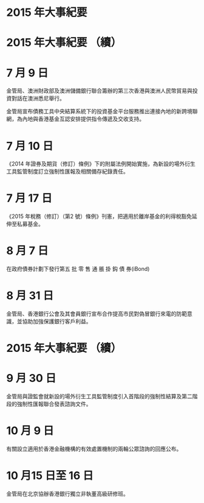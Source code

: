 # 2015 年大事紀要

# 2015 年大事紀要 （續）

# 7 月 9 日

金管局、澳洲財政部及澳洲儲備銀行聯合籌辦的第三次香港與澳洲人民幣貿易與投資對話在澳洲悉尼舉行。

金管局宣布債務工具中央結算系統下的投資基金平台服務推出連接內地的新跨境聯網，為內地與香港基金互認安排提供指令傳遞及交收支持。

# 7 月 10 日

《2014 年證券及期貨（修訂）條例》下的附屬法例開始實施，為新設的場外衍生工具監管制度訂立強制性匯報及相關備存紀錄責任。

# 7 月 17 日

《2015 年稅務（修訂）（第2 號）條例》刊憲，把適用於離岸基金的利得稅豁免延伸至私募基金。

# 8 月 7 日

在政府債券計劃下發行第五 批 零 售 通 脹 掛 鈎 債 券(iBond)

# 8 月 31 日

金管局、香港銀行公會及其會員銀行宣布合作提高市民對偽冒銀行來電的防範意識，並協助加強保護銀行客戶利益。

# 2015 年大事紀要 （續）

# 9 月 30 日

金管局與證監會就新設的場外衍生工具監管制度引入首階段的強制性結算及第二階段的強制性匯報聯合發表諮詢文件。

# 10 月 9 日

有關設立適用於香港金融機構的有效處置機制的兩輪公眾諮詢的回應公布。

# 10 月15 日至 16 日

金管局在北京協辦香港銀行獨立非執董高級研修班。
